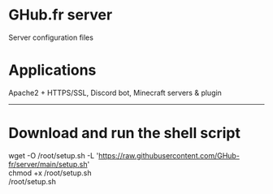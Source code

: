 # GHub.fr server
Server configuration files

# Applications  
Apache2 + HTTPS/SSL, Discord bot, Minecraft servers & plugin

---

# Download and run the shell script  
wget -O /root/setup.sh -L 'https://raw.githubusercontent.com/GHub-fr/server/main/setup.sh'  
chmod +x /root/setup.sh  
/root/setup.sh
